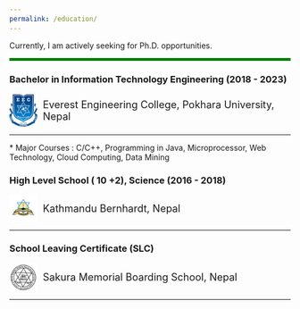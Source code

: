 ```yaml
---
permalink: /education/
---
```

Currently, I am actively seeking for Ph.D. opportunities.<br>
<hr style="border: 0; height: 5px; background-color: green;">

### Bachelor in Information Technology Engineering (2018 - 2023)
<div class="header" style="display: flex; align-items: center;">
  <img src="../images/everestcollegelogo.png" alt="logo" style="width:50px; margin-right: 10px;">
  <span style="font-size: 18px;"> Everest Engineering College, Pokhara University, Nepal</span>
</div>
<hr>
* Major Courses : C/C++, Programming in Java, Microprocessor, Web Technology, Cloud Computing, Data Mining

### High Level School ( 10 +2), Science (2016 - 2018)<br>
<div class="header" style="display: flex; align-items: center;">
  <img src="../images/Bernhartdlogo.jpeg" alt="logo" style="width:50px; margin-right: 10px;">
  <span style="font-size: 18px;"> Kathmandu Bernhardt, Nepal</span>
</div>
<hr>


### School Leaving Certificate (SLC) <br>
<div class="header" style="display: flex; align-items: center;">
  <img src="../images/sakuralogo.png" alt="logo" style="width:50px; margin-right: 10px;">
  <span style="font-size: 18px;">Sakura Memorial Boarding School, Nepal</span> </div>
<hr>
<br>
